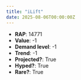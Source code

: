 ```yaml
---
title: "iLift"
date: 2025-08-06T00:00:00Z
---
```

- **RAP**: 14771
- **Value**: -1
- **Demand level**: -1
- **Trend**: -1
- **Projected?**: True
- **Hyped?**: True
- **Rare?**: True
